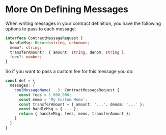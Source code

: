 # More On Defining Messages



When writing messages in your contract definition, you have the following options to pass to each message:

```typescript
interface ContractMessageRequest {
  handleMsg: Record<string, unknown>;
  memo?: string;
  transferAmount?: { amount: string, denom: string };
  fees?: number;
}
```

So if you want to pass a custom fee for this message you do:

```typescript
const def = {
  messages: {
    coolMessageName(...): ContractMessageRequest {
      const fees = 1_000_000;
      const memo = 'My Custom Memo';
      const transferAmount = { amount: '...', denom: '...' };
      const handleMsg = { ... };
      return { handleMsg, fees, memo, transferAmount };
    }
  }
}
```
